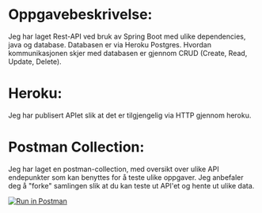 

# Oppgavebeskrivelse:

Jeg har laget Rest-API ved bruk av Spring Boot med ulike dependencies, java og database.
Databasen er via Heroku Postgres. Hvordan kommunikasjonen skjer med databasen er gjennom CRUD (Create, Read, Update, Delete). 

# Heroku:

Jeg har publisert APIet slik at det er tilgjengelig via HTTP gjennom heroku.

# Postman Collection:

Jeg har laget en postman-collection, med oversikt over ulike API endepunkter som kan benyttes for å teste ulike oppgaver. Jeg anbefaler deg å "forke" samlingen slik at du kan teste ut API'et og hente ut ulike data. 

[![Run in Postman](https://run.pstmn.io/button.svg)](https://app.getpostman.com/run-collection/19193642-34959ccf-03ec-4551-8081-a12221ffc777?action=collection%2Ffork&collection-url=entityId%3D19193642-34959ccf-03ec-4551-8081-a12221ffc777%26entityType%3Dcollection%26workspaceId%3D8408bcd9-b26e-4abf-933b-771317406e92)


